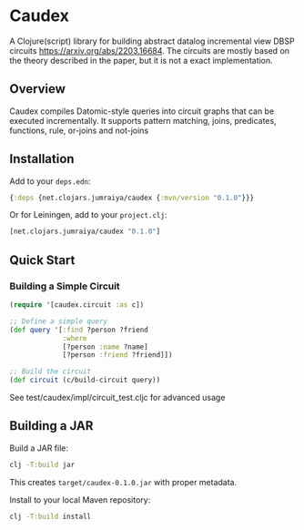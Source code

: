 # Caudex

A Clojure(script) library for building abstract datalog incremental view DBSP circuits https://arxiv.org/abs/2203.16684.
The circuits are mostly based on the theory described in the paper, but it is not a exact implementation.

## Overview

Caudex compiles Datomic-style queries into circuit graphs that can be executed incrementally. It supports pattern matching, joins, predicates, functions, rule, or-joins and not-joins

## Installation

Add to your `deps.edn`:

```clojure
{:deps {net.clojars.jumraiya/caudex {:mvn/version "0.1.0"}}}
```

Or for Leiningen, add to your `project.clj`:

```clojure
[net.clojars.jumraiya/caudex "0.1.0"]
```

## Quick Start

### Building a Simple Circuit

```clojure
(require '[caudex.circuit :as c])

;; Define a simple query
(def query '[:find ?person ?friend
             :where
             [?person :name ?name]
             [?person :friend ?friend]])

;; Build the circuit
(def circuit (c/build-circuit query))
```

See test/caudex/impl/circuit_test.cljc for advanced usage

## Building a JAR

Build a JAR file:

```bash
clj -T:build jar
```

This creates `target/caudex-0.1.0.jar` with proper metadata.

Install to your local Maven repository:

```bash
clj -T:build install
```

